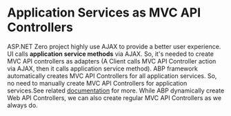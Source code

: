 # Application Services as MVC API Controllers

ASP.NET Zero project highly use AJAX to provide a better user experience. UI calls **application service methods** via AJAX. So, it's needed to create MVC API controllers as adapters (A Client calls MVC API
Controller action via AJAX, then it calls application service method). ABP framework automatically creates MVC API Controllers for all application services. So, no need to manually create MVC API Controllers
for application services.See related [documentation](https://aspnetboilerplate.com/Pages/Documents/AspNet-Core#application-services-as-controllers) for more. While ABP dynamically create Web API Controllers, we can also create regular MVC API Controllers as we always do.